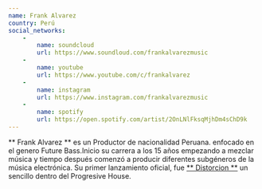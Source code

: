 ```yaml
---
name: Frank Alvarez
country: Perú
social_networks: 
    -
        name: soundcloud
        url: https://www.soundloud.com/frankalvarezmusic
    -
        name: youtube
        url: https://www.youtube.com/c/frankalvarez
    -
        name: instagram
        url: https://www.instagram.com/frankalvarezmusic
    -
        name: spotify
        url: https://open.spotify.com/artist/2OnLNlFksqMjhDm4sChD9k
---
```

** Frank Alvarez ** es un Productor de nacionalidad Peruana. enfocado en el genero Future Bass.Inicio su carrera a los 15 años empezando a mezclar música y tiempo después comenzó a producir diferentes subgéneros de la música electrónica. Su primer lanzamiento oficial, fue <a href='https://www.youtube.com/watch?v=rJeA6SlQDAs' target='_blank'>** Distorcion **</a> un sencillo dentro del Progresive House.